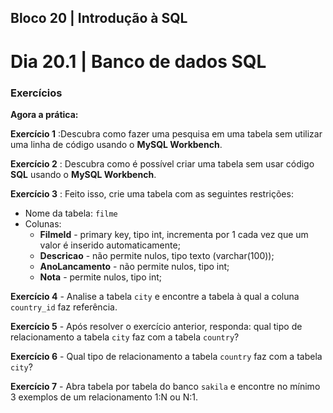 ## Bloco 20 | Introdução à SQL

# Dia 20.1 | Banco de dados SQL

### Exercícios

**Agora a prática:**

**Exercício 1** :Descubra como fazer uma pesquisa em uma tabela sem utilizar uma linha de código usando o **MySQL Workbench**.

**Exercício 2** : Descubra como é possível criar uma tabela sem usar código **SQL** usando o **MySQL Workbench**.

**Exercício 3** : Feito isso, crie uma tabela com as seguintes restrições:
- Nome da tabela: `filme`
- Colunas:
  - **FilmeId** - primary key, tipo int, incrementa por 1 cada vez que um valor é inserido automaticamente;
  - **Descricao** - não permite nulos, tipo texto (varchar(100));
  - **AnoLancamento** - não permite nulos, tipo int;
  - **Nota** - permite nulos, tipo int;

**Exercício 4** - Analise a tabela `city` e encontre a tabela à qual a coluna `country_id` faz referência.

**Exercício 5** - Após resolver o exercício anterior, responda: qual tipo de relacionamento a tabela `city` faz com a tabela `country`?

**Exercício 6** - Qual tipo de relacionamento a tabela `country` faz com a tabela `city`?

**Exercício 7** - Abra tabela por tabela do banco `sakila` e encontre no mínimo 3 exemplos de um relacionamento 1:N ou N:1.